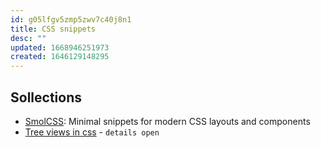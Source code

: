 ```yaml
---
id: g05lfgv5zmp5zwv7c40j8n1
title: CSS snippets
desc: ""
updated: 1668946251973
created: 1646129148295
---
```


## Sollections

- [SmolCSS](https://smolcss.dev): Minimal snippets for modern CSS layouts and components
- [Tree views in css](https://iamkate.com/code/tree-views/) - `details open`
